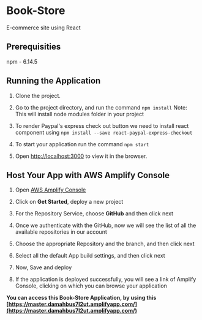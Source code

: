 # Book-Store

E-commerce site using React 

## Prerequisities

npm - 6.14.5

## Running the Application

1. Clone the project.

2. Go to the project directory, and run the command ```npm install```
Note: This will install node modules folder in your project

3. To render Paypal's express check out button we need to install react component using ```npm install --save react-paypal-express-checkout```

4. To start your application run the command ```npm start```

5. Open [http://localhost:3000](http://localhost:3000) to view it in the browser.

## Host Your App with AWS Amplify Console

1. Open [AWS Amplify Console](https://aws.amazon.com/amplify/console/)

2. Click on **Get Started**, deploy a new project

3. For the Repository Service, choose **GitHub** and then click next

4. Once we authenticate with the GitHub, now we will see the list of all the available repositories in our account

5. Choose the appropriate Repository and the branch, and then click next

6. Select all the default App build settings, and then click next

7. Now, Save and deploy

8. If the application is deployed successfully, you will see a link of Amplify Console, clicking on which you can browse your application

**You can access this Book-Store Application, by using this [https://master.damahbus7l2ut.amplifyapp.com/](https://master.damahbus7l2ut.amplifyapp.com/)**

